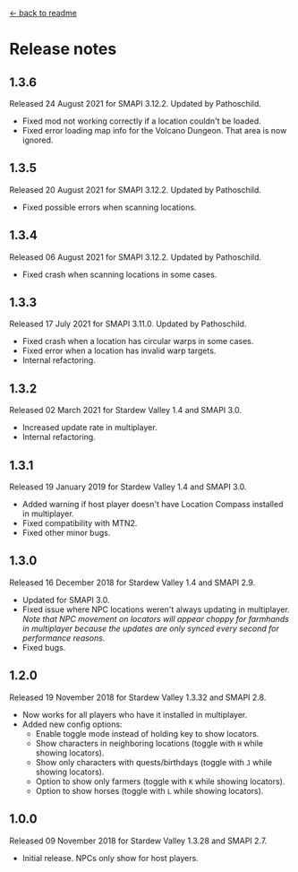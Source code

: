 ﻿﻿﻿[← back to readme](README.md)

# Release notes
## 1.3.6
Released 24 August 2021 for SMAPI 3.12.2. Updated by Pathoschild.

* Fixed mod not working correctly if a location couldn't be loaded.
* Fixed error loading map info for the Volcano Dungeon. That area is now ignored.

## 1.3.5
Released 20 August 2021 for SMAPI 3.12.2. Updated by Pathoschild.

* Fixed possible errors when scanning locations.

## 1.3.4
Released 06 August 2021 for SMAPI 3.12.2. Updated by Pathoschild.

* Fixed crash when scanning locations in some cases.

## 1.3.3
Released 17 July 2021 for SMAPI 3.11.0. Updated by Pathoschild.

* Fixed crash when a location has circular warps in some cases.
* Fixed error when a location has invalid warp targets.
* Internal refactoring.

## 1.3.2
Released 02 March 2021 for Stardew Valley 1.4 and SMAPI 3.0.

* Increased update rate in multiplayer.
* Internal refactoring.

## 1.3.1
Released 19 January 2019 for Stardew Valley 1.4 and SMAPI 3.0.

* Added warning if host player doesn't have Location Compass installed in multiplayer.
* Fixed compatibility with MTN2.
* Fixed other minor bugs.

## 1.3.0
Released 16 December 2018 for Stardew Valley 1.4 and SMAPI 2.9.

* Updated for SMAPI 3.0.
* Fixed issue where NPC locations weren't always updating in multiplayer.  
  _Note that NPC movement on locators will appear choppy for farmhands in multiplayer because the updates are only synced every second for performance reasons._
* Fixed bugs.

## 1.2.0
Released 19 November 2018 for Stardew Valley 1.3.32 and SMAPI 2.8.

* Now works for all players who have it installed in multiplayer.
* Added new config options:
  * Enable toggle mode instead of holding key to show locators.
  * Show characters in neighboring locations (toggle with `H` while showing locators).
  * Show only characters with quests/birthdays (toggle with `J` while showing locators).
  * Option to show only farmers (toggle with `K` while showing locators).
  * Option to show horses (toggle with `L` while showing locators).

## 1.0.0
Released 09 November 2018 for Stardew Valley 1.3.28 and SMAPI 2.7.

* Initial release. NPCs only show for host players.
